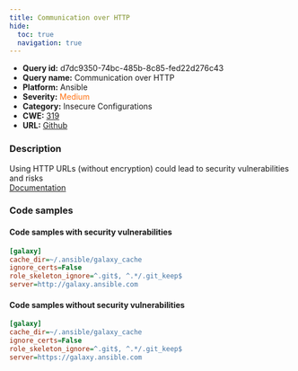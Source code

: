 ```yaml
---
title: Communication over HTTP
hide:
  toc: true
  navigation: true
---
```


<style>
  .highlight .hll {
    background-color: #ff171742;
  }
  .md-content {
    max-width: 1100px;
    margin: 0 auto;
  }
</style>

-   **Query id:** d7dc9350-74bc-485b-8c85-fed22d276c43
-   **Query name:** Communication over HTTP
-   **Platform:** Ansible
-   **Severity:** <span style="color:#ff7213">Medium</span>
-   **Category:** Insecure Configurations
-   **CWE:** <a href="https://cwe.mitre.org/data/definitions/319.html" onclick="newWindowOpenerSafe(event, 'https://cwe.mitre.org/data/definitions/319.html')">319</a>
-   **URL:** [Github](https://github.com/Checkmarx/kics/tree/master/assets/queries/ansible/config/communication_over_http)

### Description
Using HTTP URLs (without encryption) could lead to security vulnerabilities and risks<br>
[Documentation](https://docs.ansible.com/ansible/latest/plugins/httpapi.html)

### Code samples
#### Code samples with security vulnerabilities
```cfg title="Positive test num. 1 - cfg file" hl_lines="5"
[galaxy]
cache_dir=~/.ansible/galaxy_cache
ignore_certs=False
role_skeleton_ignore=^.git$, ^.*/.git_keep$
server=http://galaxy.ansible.com
```


#### Code samples without security vulnerabilities
```cfg title="Negative test num. 1 - cfg file"
[galaxy]
cache_dir=~/.ansible/galaxy_cache
ignore_certs=False
role_skeleton_ignore=^.git$, ^.*/.git_keep$
server=https://galaxy.ansible.com
```
